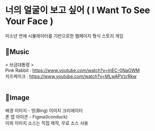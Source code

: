 # 너의 얼굴이 보고 싶어 ( I Want To See Your Face )
미소년 연애 시뮬레이터를 기반으로한 웹페이지 형식 스토리 게임

## 🎵Music
< 브금대통령 ><br/>
Pink Rabbit : https://www.youtube.com/watch?v=lnEC-0NaGWM<br/>
치즈케이크 : https://www.youtube.com/watch?v=MLwAPVzrRkw
<br/><br/>

## 🎨Image
배경 이미지 - 빙(Bing) 이미지 크리에이터<br/>
폰 앱 아이콘 - Figma(Iconduck)<br/>
이외 이미지 소스는 직접 제작, 무료 소스 사용